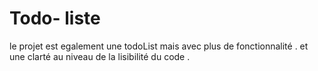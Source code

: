 # Todo- liste 

le projet est egalement une todoList mais avec plus de fonctionnalité .
et une clarté au niveau de la lisibilité du code .
